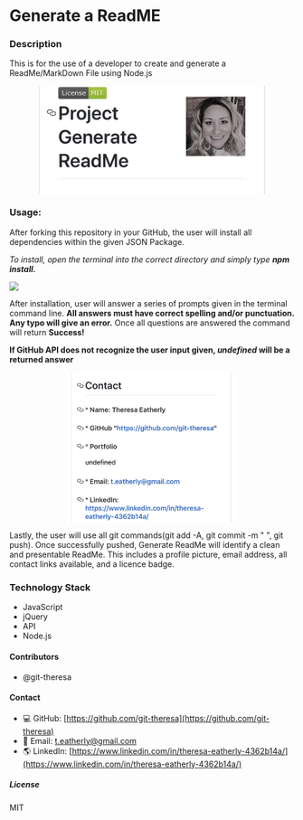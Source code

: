 

# Generate a ReadME

### Description
This is for the use of a developer to create and generate a ReadMe/MarkDown File using Node.js

<img src = assets/mobile2.jpg width="400" style="display: block; margin: 0 auto"/>
 
### Usage: 
After forking this repository in your GitHub, the user will install all dependencies within the given JSON Package.

_To install, open the terminal into the correct directory and simply type **npm install.**_



<img src = assets/demo.gif width="300" style="display: block; margin 0 auto"/>



After installation, user will answer a series of prompts given in the terminal command line. 
**All answers must have correct spelling and/or punctuation. Any typo will give an error.** 
Once all questions are answered  the command will return **Success!** 

__If GitHub API does not recognize the user input given, _undefined_ will be a returned answer__


<img src = assets/mobile3.jpg  width="300" style="display: block; margin: 0 auto"/>


Lastly, the user will use all git commands(git add -A, git commit -m " ", git push).
Once successfully pushed, Generate ReadMe will identify a clean and presentable ReadMe. 
This includes a profile picture, email address, all contact links available, and a licence badge.





### Technology Stack
*   JavaScript
*   jQuery
*   API
*   Node.js

#### Contributors 
* @git-theresa

#### Contact
* :computer:  GitHub: [https://github.com/git-theresa](https://github.com/git-theresa) 
* :e-mail:  Email: [t.eatherly@gmail.com](t.eatherly@gmail.com)
* :earth_americas:  LinkedIn: [https://www.linkedin.com/in/theresa-eatherly-4362b14a/](https://www.linkedin.com/in/theresa-eatherly-4362b14a/)

##### License 
MIT